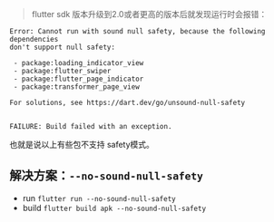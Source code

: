 > flutter sdk 版本升级到2.0或者更高的版本后就发现运行时会报错：

```
Error: Cannot run with sound null safety, because the following dependencies
don't support null safety:

 - package:loading_indicator_view
 - package:flutter_swiper
 - package:flutter_page_indicator
 - package:transformer_page_view

For solutions, see https://dart.dev/go/unsound-null-safety


FAILURE: Build failed with an exception.
```

也就是说以上有些包不支持 safety模式。

## 解决方案：`--no-sound-null-safety`

- run
  `flutter run --no-sound-null-safety`
- build
  `flutter build apk --no-sound-null-safety`

